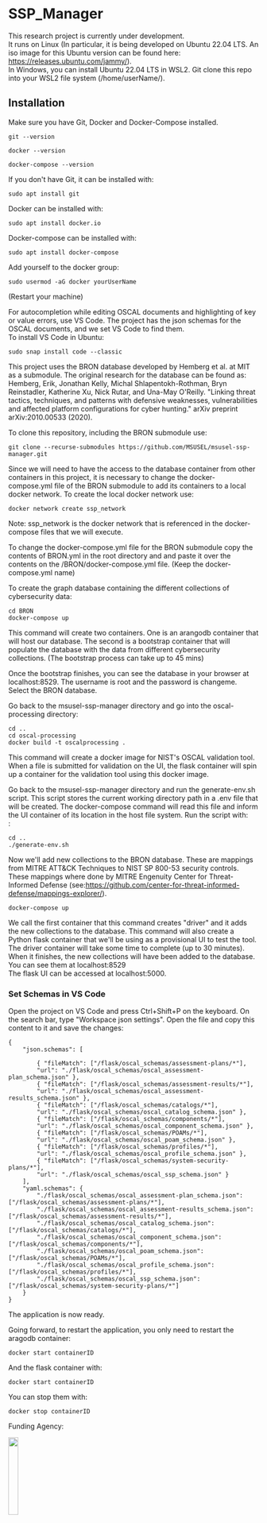# SSP_Manager

This research project is currently under development. <br />
It runs on Linux (In particular, it is being developed on Ubuntu 22.04 LTS. An iso image for this Ubuntu version can be found here: https://releases.ubuntu.com/jammy/). <br />
In Windows, you can install Ubuntu 22.04 LTS in WSL2. Git clone this repo into your WSL2 file system (/home/userName/). <br />

## Installation
Make sure you have Git, Docker and Docker-Compose installed. <br />
```
git --version
```
```
docker --version
```
```
docker-compose --version
```
If you don't have Git, it can be installed with: <br />
```
sudo apt install git 
```

Docker can be installed with: <br />
```
sudo apt install docker.io
```

Docker-compose can be installed with: <br />
```
sudo apt install docker-compose 
```

Add yourself to the docker group: <br />
```
sudo usermod -aG docker yourUserName 
```

(Restart your machine) <br />

For autocompletion while editing OSCAL documents and highlighting of key or value errors, use VS Code. The project has the json schemas for the OSCAL documents, and we set VS Code to find them.<br />
To install VS Code in Ubuntu:
```
sudo snap install code --classic
```

This project uses the BRON database developed by Hemberg et al. at MIT as a submodule. The original research for the database can be found as: <br /> 
Hemberg, Erik, Jonathan Kelly, Michal Shlapentokh-Rothman, Bryn Reinstadler, Katherine Xu, Nick Rutar, and Una-May O'Reilly. "Linking threat tactics, techniques, and patterns with defensive weaknesses, vulnerabilities and affected platform configurations for cyber hunting." arXiv preprint arXiv:2010.00533 (2020). <br />

To clone this repository, including the BRON submodule use: <br />
```
git clone --recurse-submodules https://github.com/MSUSEL/msusel-ssp-manager.git 
```

Since we will need to have the access to the database container from other containers in this project, it is necessary to change the docker-compose.yml file of the BRON submodule to add its containers to a local docker network. To create the local docker network use:
```
docker network create ssp_network
```
Note: ssp_network is the docker network that is referenced in the docker-compose files that we will execute. 

To change the docker-compose.yml file for the BRON submodule copy the contents of BRON.yml in the root directory and and paste it over the contents on the /BRON/docker-compose.yml file. (Keep the docker-compose.yml name)

To create the graph database containing the different collections of cybersecurity data: <br />
```
cd BRON 
docker-compose up 
```
This command will create two containers. One is an arangodb container that will host our database. The second is a bootstrap container that will populate the database with the data from different cybersecurity collections. (The bootstrap process can take up to 45 mins) <br />

Once the bootstrap finishes, you can see the database in your browser at localhost:8529. The username is root and the password is changeme. Select the BRON database. <br />

Go back to the msusel-ssp-manager directory and go into the oscal-processing directory: <br />
```
cd .. 
cd oscal-processing 
docker build -t oscalprocessing .
```

This command will create a docker image for NIST's OSCAL validation tool. When a file is submitted for validation on the UI, the flask container will spin up a container for the validation tool using this docker image. <br />

Go back to the msusel-ssp-manager directory and run the generate-env.sh script. This script stores the current working directory path in a .env file that will be created. The docker-compose command will read this file and inform the UI container of its location in the host file system. Run the script with: <br />: 
```
cd ..  
./generate-env.sh  
```

Now we'll add new collections to the BRON database. These are mappings from MITRE ATT&CK Techniques to NIST SP 800-53 security controls. These mappings where done by MITRE Engenuity Center for Threat-Informed Defense (see:https://github.com/center-for-threat-informed-defense/mappings-explorer/). <br />
```
docker-compose up
```

We call the first container that this command creates "driver" and it adds the new collections to the database. This command will also create a Python flask container that we'll be using as a provisional UI to test the tool. The driver container will take some time to complete (up to 30 minutes). When it finishes, the new collections will have been added to the database. You can see them at localhost:8529 <br />
The flask UI can be accessed at localhost:5000. <br />

### Set Schemas in VS Code
Open the project on VS Code and press Ctrl+Shift+P on the keyboard. On the search bar, type "Workspace json settings". Open the file and copy this content to it and save the changes:<br />
```
{
    "json.schemas": [
        
        { "fileMatch": ["/flask/oscal_schemas/assessment-plans/*"], 
        "url": "./flask/oscal_schemas/oscal_assessment-plan_schema.json" },
        { "fileMatch": ["/flask/oscal_schemas/assessment-results/*"],
        "url": "./flask/oscal_schemas/oscal_assessment-results_schema.json" },
        { "fileMatch": ["/flask/oscal_schemas/catalogs/*"],
        "url": "./flask/oscal_schemas/oscal_catalog_schema.json" },
        { "fileMatch": ["/flask/oscal_schemas/components/*"],
        "url": "./flask/oscal_schemas/oscal_component_schema.json" },
        { "fileMatch": ["/flask/oscal_schemas/POAMs/*"],
        "url": "./flask/oscal_schemas/oscal_poam_schema.json" },
        { "fileMatch": ["/flask/oscal_schemas/profiles/*"],
        "url": "./flask/oscal_schemas/oscal_profile_schema.json" },
        { "fileMatch": ["/flask/oscal_schemas/system-security-plans/*"],
        "url": "./flask/oscal_schemas/oscal_ssp_schema.json" }
    ],
    "yaml.schemas": {
        "./flask/oscal_schemas/oscal_assessment-plan_schema.json": ["/flask/oscal_schemas/assessment-plans/*"],
        "./flask/oscal_schemas/oscal_assessment-results_schema.json": ["/flask/oscal_schemas/assessment-results/*"],
        "./flask/oscal_schemas/oscal_catalog_schema.json": ["/flask/oscal_schemas/catalogs/*"],
        "./flask/oscal_schemas/oscal_component_schema.json": ["/flask/oscal_schemas/components/*"],
        "./flask/oscal_schemas/oscal_poam_schema.json": ["/flask/oscal_schemas/POAMs/*"],
        "./flask/oscal_schemas/oscal_profile_schema.json": ["/flask/oscal_schemas/profiles/*"],
        "./flask/oscal_schemas/oscal_ssp_schema.json": ["/flask/oscal_schemas/system-security-plans/*"]
    }
}
```

The application is now ready. <br />

Going forward, to restart the application, you only need to restart the aragodb container:  <br />
```
docker start containerID
```

And the flask container with: <br />
```
docker start containerID 
```

You can stop them with: <br />
```
docker stop containerID
```

Funding Agency:   <br />

[<img src="https://www.cisa.gov/profiles/cisad8_gov/themes/custom/gesso/dist/images/backgrounds/6fdaa25709d28dfb5cca.svg" width="20%" height="20%">](https://www.cisa.gov/)

